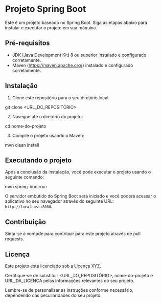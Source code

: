 # Projeto Spring Boot

Este é um projeto baseado no Spring Boot. Siga as etapas abaixo para instalar e executar o projeto em sua máquina.

## Pré-requisitos

- JDK (Java Development Kit) 8 ou superior instalado e configurado corretamente.
- Maven (https://maven.apache.org/) instalado e configurado corretamente.

## Instalação

1. Clone este repositório para o seu diretório local:

git clone <URL_DO_REPOSITÓRIO>

2. Navegue até o diretório do projeto:

cd nome-do-projeto

3. Compile o projeto usando o Maven:

mvn clean install

## Executando o projeto

Após a conclusão da instalação, você pode executar o projeto usando o seguinte comando:

mvn spring-boot:run

O servidor embutido do Spring Boot será iniciado e você poderá acessar o aplicativo no seu navegador através do seguinte URL: `http://localhost:8080`.

## Contribuição

Sinta-se à vontade para contribuir para este projeto através de pull requests.

## Licença

Este projeto está licenciado sob a [Licença XYZ](URL_DA_LICENÇA).

Certifique-se de substituir <URL_DO_REPOSITÓRIO>, nome-do-projeto e URL_DA_LICENÇA pelas informações relevantes do seu projeto.

Lembre-se de personalizar as instruções conforme necessário, dependendo das peculiaridades do seu projeto.